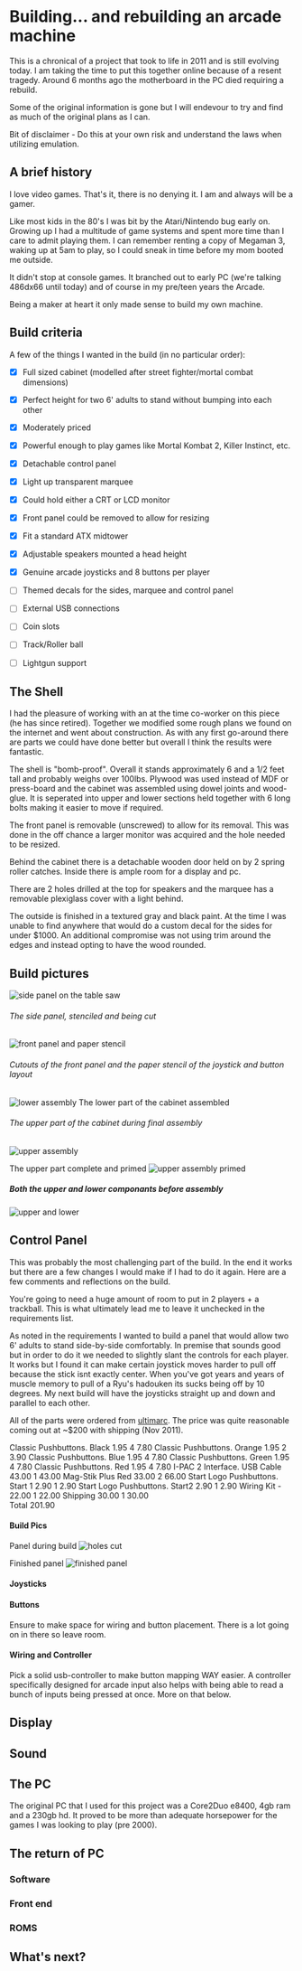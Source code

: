 # Building... and rebuilding an arcade machine

This is a chronical of a project that took to life in 2011 and is still evolving today. I am taking the time to put this together online because of a resent tragedy. Around 6 months ago the motherboard in the PC died requiring a rebuild.

Some of the original information is gone but I will endevour to try and find as much of the original plans as I can.

Bit of disclaimer - Do this at your own risk and understand the laws when utilizing emulation.

## A brief history

I love video games. That's it, there is no denying it. I am and always will be a gamer. 

Like most kids in the 80's I was bit by the Atari/Nintendo bug early on. Growing up I had a multitude of game systems and spent more time than I care to admit playing them. I can remember renting a copy of Megaman 3, waking up at 5am to play, so I could sneak in time before my mom booted me outside. 

It didn't stop at console games. It branched out to early PC (we're talking 486dx66 until today) and of course in my pre/teen years the Arcade. 

Being a maker at heart it only made sense to build my own machine.


## Build criteria

A few of the things I wanted in the build (in no particular order):

- [x] Full sized cabinet (modelled after street fighter/mortal combat dimensions)
- [x] Perfect height for two 6' adults to stand without bumping into each other
- [x] Moderately priced
- [x] Powerful enough to play games like Mortal Kombat 2, Killer Instinct, etc.
- [x] Detachable control panel
- [x] Light up transparent marquee
- [x] Could hold either a CRT or LCD monitor
- [x] Front panel could be removed to allow for resizing
- [x] Fit a standard ATX midtower
- [x] Adjustable speakers mounted a head height
- [x] Genuine arcade joysticks and 8 buttons per player
- [ ] Themed decals for the sides, marquee and control panel
- [ ] External USB connections
- [ ] Coin slots
- [ ] Track/Roller ball
- [ ] Lightgun support


## The Shell

I had the pleasure of working with an at the time co-worker on this piece (he has since retired). Together we modified some rough plans we found on the internet and went about construction. As with any first go-around there are parts we could have done better but overall I think the results were fantastic.

The shell is "bomb-proof". Overall it stands approximately 6 and a 1/2 feet tall and probably weighs over 100lbs. Plywood was used instead of MDF or press-board and the cabinet was assembled using dowel joints and wood-glue. It is seperated into upper and lower sections held together with 6 long bolts making it easier to move if required. 

The front panel is removable (unscrewed) to allow for its removal. This was done in the off chance a larger monitor was acquired and the hole needed to be resized.

Behind the cabinet there is a detachable wooden door held on by 2 spring roller catches. Inside there is ample room for a display and pc. 

There are 2 holes drilled at the top for speakers and the marquee has a removable plexiglass cover with a light behind.

The outside is finished in a textured gray and black paint. At the time I was unable to find anywhere that would do a custom decal for the sides for under $1000. An additional compromise was not using trim around the edges and instead opting to have the wood rounded.


## Build pictures


![side panel on the table saw](https://github.com/andruschak/arcade-machine/blob/master/images/side-precut.png)
###### The side panel, stenciled and being cut
 
![front panel and paper stencil](https://github.com/andruschak/arcade-machine/blob/master/images/front-panel-preassemble.png)
###### Cutouts of the front panel and the paper stencil of the joystick and button layout
 
![lower assembly](https://github.com/andruschak/arcade-machine/blob/master/images/lower-assembly-one.png)
The lower part of the cabinet assembled
 
###### The upper part of the cabinet during final assembly
![upper assembly](https://github.com/andruschak/arcade-machine/blob/master/images/upper-assembly-one.png)

The upper part complete and primed
![upper assembly primed](https://github.com/andruschak/arcade-machine/blob/master/images/upper-assembly-two.png)

##### Both the upper and lower componants before assembly
![upper and lower](https://github.com/andruschak/arcade-machine/blob/master/images/upper-and-lower.png)



## Control Panel

This was probably the most challenging part of the build. In the end it works but there are a few changes I would make if I had to do it again. Here are a few comments and reflections on the build.

You're going to need a huge amount of room to put in 2 players + a trackball. This is what ultimately lead me to leave it unchecked in the requirements list.

As noted in the requirements I wanted to build a panel that would allow two 6' adults to stand side-by-side comfortably. In premise that sounds good but in order to do it we needed to slightly slant the controls for each player. It works but I found it can make certain joystick moves harder to pull off because the stick isnt exactly center. When you've got years and years of muscle memory to pull of a Ryu's hadouken its sucks being off by 10 degrees. My next build will have the joysticks straight up and down and parallel to each other.

All of the parts were ordered from [ultimarc](https://www.ultimarc.com/). The price was quite reasonable coming out at ~$200 with shipping (Nov 2011).

Classic Pushbuttons. Black      1.95    4       7.80
Classic Pushbuttons. Orange     1.95    2       3.90
Classic Pushbuttons. Blue       1.95    4       7.80
Classic Pushbuttons. Green      1.95    4       7.80
Classic Pushbuttons. Red        1.95    4       7.80
I-PAC 2 Interface. USB Cable    43.00   1       43.00
Mag-Stik Plus Red               33.00   2       66.00
Start Logo Pushbuttons. Start 1 2.90    1       2.90
Start Logo Pushbuttons. Start2  2.90    1       2.90
Wiring Kit -                    22.00   1       22.00
Shipping                        30.00   1       30.00    
Total                                           201.90

#### Build Pics 

Panel during build
![holes cut](https://github.com/andruschak/arcade-machine/blob/master/images/control-panel-one.png)

Finished panel
![finished panel](https://github.com/andruschak/arcade-machine/blob/master/images/control-panel-finished.png)

#### Joysticks

#### Buttons



Ensure to make space for wiring and button placement. There is a lot going on in there so leave room.

#### Wiring and Controller

Pick a solid usb-controller to make button mapping WAY easier. A controller specifically designed for arcade input also helps with being able to read a bunch of inputs being pressed at once. More on that below.

## Display


## Sound


## The PC

The original PC that I used for this project was a Core2Duo e8400, 4gb ram and a 230gb hd. It proved to be more than adequate horsepower for the games I was looking to play (pre 2000). 

## The return of PC


### Software


### Front end


### ROMS


## What's next?









